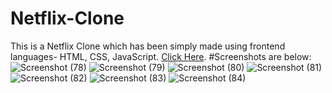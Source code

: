 # Netflix-Clone
This is a Netflix Clone which has been simply made using frontend languages- HTML, CSS, JavaScript.
[Click Here](http://127.0.0.1:5500/INDEX.HTML).
#Screenshots are below:
![Screenshot (78)](https://user-images.githubusercontent.com/102164678/194281186-dc1e3a18-2fbc-463f-ab21-e9696ad485a2.png)
![Screenshot (79)](https://user-images.githubusercontent.com/102164678/194281351-3f241087-24ad-4697-8f44-ef59e001c72d.png)
![Screenshot (80)](https://user-images.githubusercontent.com/102164678/194281363-c7a6b04a-e6e9-483f-9131-6bf928217f25.png)
![Screenshot (81)](https://user-images.githubusercontent.com/102164678/194281373-559c791a-d1f3-4bc0-8231-fbb82584ff76.png)
![Screenshot (82)](https://user-images.githubusercontent.com/102164678/194281406-586e676f-7528-4412-a36f-8ae8807097bd.png)
![Screenshot (83)](https://user-images.githubusercontent.com/102164678/194281423-259daad8-e8d0-4e5d-b10f-fee01eb6c209.png)
![Screenshot (84)](https://user-images.githubusercontent.com/102164678/194281431-80ba5bca-a7f3-4164-8dcb-6b96bd609901.png)
